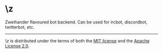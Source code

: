 # \\z

Zweihander flavoured bot backend. Can be used for ircbot, discordbot, twitterbot, etc.

---

_\\z_ is distributed under the terms of both the [MIT license](LICENSE-MIT) and the [Apache License 2.0](LICENSE-APACHE).

